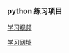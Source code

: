 ### python 练习项目
[学习视频](https://www.bilibili.com/video/BV1wD4y1o7AS?p=16&spm_id_from=pageDriver)

[学习网址](https://www.runoob.com/python3/python3-tutorial.html)